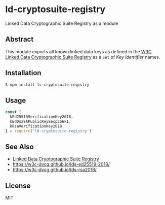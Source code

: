 ld-cryptosuite-registry
=======================

Linked Data Cryptographic Suite Registry as a module

## Abstract

This module exports all known linked data keys as defined in the [W3C
Linked Data Cryptographic Suite
Registry](https://w3c-ccg.github.io/ld-cryptosuite-registry/) as a `Set`
of *Key Identifier* names.

## Installation

```sh
$ npm install ls-cryptosuite-registry
```

## Usage

```js
const {
  kEd25519VerificationKey2018,
  kEdDsaSAPublicKeySecp256k1,
  kRsaVerificationKey2018,
} = require('ld-cryptosuite-registry')
```

## See Also

* [Linked Data Cryptographic Suite Registry](https://w3c-ccg.github.io/ld-cryptosuite-registry/)
* https://w3c-dvcg.github.io/lds-ed25519-2018/
* https://w3c-dvcg.github.io/lds-rsa2018/

## License

MIT
